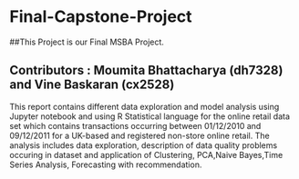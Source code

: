 # Final-Capstone-Project
##This Project is our Final MSBA Project.
## Contributors : Moumita Bhattacharya (dh7328)    and   Vine Baskaran (cx2528)


This report contains different data exploration and model analysis using Jupyter notebook and using R Statistical language for the online retail data set which contains transactions occurring between 01/12/2010 and 09/12/2011 for a UK-based and registered non-store online retail. The analysis includes data exploration, description of data quality problems occuring in dataset and application of Clustering, PCA,Naive Bayes,Time Series Analysis, Forecasting with recommendation.

